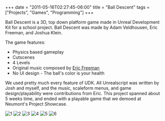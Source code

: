 +++
date = "2011-05-16T02:27:45-06:00"
title = "Ball Descent"
tags = ["Projects", "Games", "Programming"]
+++

Ball Descent is a 3D, top down platform game made in Unreal Development Kit for a school project. <!--more-->Ball Descent was made by Adam Veldhousen, Eric Freeman, and Joshua Klein.

The game features:

 * Physics based gameplay
 * Cutscenes
 * 4 Levels
 * Original music composed by [Eric Freeman](http://www.giantshaft.com)
 * No UI design - The ball's color is your health


We used pretty much every feature of UDK. All Unrealscript was written by Josh and myself, and the music, scaleform menus, and game design/playability were contributions from Eric. This project spanned about 5 weeks time, and ended with a playable game that we demoed at Neumont's Project Showcase.

![1](http://uploads.gamedev5.net/gallery/album_455/gallery_191780_455_857034.png)
![2](http://uploads.gamedev5.net/gallery/album_455/gallery_191780_455_891777.png)
![3](http://uploads.gamedev5.net/gallery/album_455/gallery_191780_455_481951.png)
![4](http://uploads.gamedev5.net/gallery/album_455/gallery_191780_455_1249978.png)
![5](http://uploads.gamedev5.net/gallery/album_455/gallery_191780_455_272212.png)
![6](http://uploads.gamedev5.net/gallery/album_455/gallery_191780_455_555620.png)
